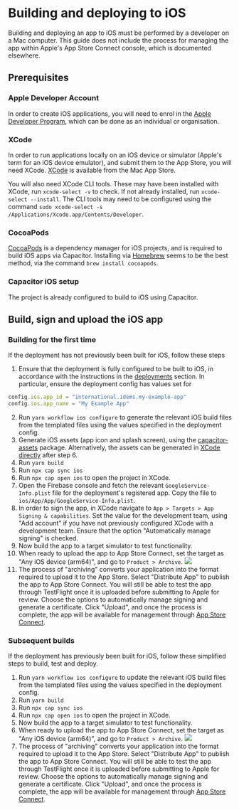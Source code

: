 # Building and deploying to iOS

Building and deploying an app to iOS must be performed by a developer on a Mac computer. This guide does not include the process for managing the app within Apple's App Store Connect console, which is documented elsewhere.

## Prerequisites

### Apple Developer Account

In order to create iOS applications, you will need to enrol in the [Apple Developer Program](https://developer.apple.com/programs/), which can be done as an individual or organisation.

### XCode

In order to run applications locally on an iOS device or simulator (Apple's term for an iOS device emulator), and submit them to the App Store, you will need XCode. [XCode](https://developer.apple.com/xcode/) is available from the Mac App Store.

You will also need XCode CLI tools. These may have been installed with XCode, run `xcode-select -v` to check. If not already installed, run `xcode-select --install`. The CLI tools may need to be configured using the command `sudo xcode-select -s /Applications/Xcode.app/Contents/Developer`.

### CocoaPods

[CocoaPods](https://cocoapods.org/) is a dependency manager for iOS projects, and is required to build iOS apps via Capacitor. Installing via [Homebrew](https://brew.sh/) seems to be the best method, via the command `brew install cocoapods`.

### Capacitor iOS setup

The project is already configured to build to iOS using Capacitor.

## Build, sign and upload the iOS app

### Building for the first time

If the deployment has not previously been built for iOS, follow these steps

1. Ensure that the deployment is fully configured to be built to iOS, in accordance with the instructions in the [deployments](./deployments.md#android-and-ios-management) section. In particular, ensure the deployment config has values set for 
```ts
config.ios.app_id = "international.idems.my-example-app"
config.ios.app_name = "My Example App"
```
2. Run `yarn workflow ios configure` to generate the relevant iOS build files from the templated files using the values specified in the deployment config.
3. Generate iOS assets (app icon and splash screen), using the [capacitor-assets](https://github.com/ionic-team/capacitor-assets) package. Alternatively, the assets can be generated in [XCode directly](https://developer.apple.com/documentation/xcode/configuring-your-app-icon) after step 6.
4. Run `yarn build`
5. Run `npx cap sync ios`
6. Run `npx cap open ios` to open the project in XCode.
7. Open the Firebase console and fetch the relevant `GoogleService-Info.plist` file for the deployment's registered app. Copy the file to `ios/App/App/GoogleService-Info.plist`.
8. In order to sign the app, in XCode navigate to `App > Targets > App Signing & capabilities`. Set the value for the development team, using "Add account" if you have not previously configured XCode with a development team. Ensure that the option "Automatically manage signing" is checked.
9. Now build the app to a target simulator to test functionality.
10. When ready to upload the app to App Store Connect, set the target as "Any iOS device (arm64)", and go to `Product > Archive`.
    ![](./images/xcode-target.png)
11. The process of "archiving" converts your application into the format required to upload it to the App Store. Select "Distribute App" to publish the app to App Store Connect. You will still be able to test the app through TestFlight once it is uploaded before submitting to Apple for review. Choose the options to automatically manage signing and generate a certificate. Click "Upload", and once the process is complete, the app will be available for management through [App Store Connect](https://appstoreconnect.apple.com/apps). 

### Subsequent builds

If the deployment has previously been built for iOS, follow these simplified steps to build, test and deploy.

1. Run `yarn workflow ios configure` to update the relevant iOS build files from the templated files using the values specified in the deployment config.
2. Run `yarn build`
3. Run `npx cap sync ios`
4. Run `npx cap open ios` to open the project in XCode.
5. Now build the app to a target simulator to test functionality.
6. When ready to upload the app to App Store Connect, set the target as "Any iOS device (arm64)", and go to `Product > Archive`.
    ![](./images/xcode-target.png)
7. The process of "archiving" converts your application into the format required to upload it to the App Store. Select "Distribute App" to publish the app to App Store Connect. You will still be able to test the app through TestFlight once it is uploaded before submitting to Apple for review. Choose the options to automatically manage signing and generate a certificate. Click "Upload", and once the process is complete, the app will be available for management through [App Store Connect](https://appstoreconnect.apple.com/apps). 